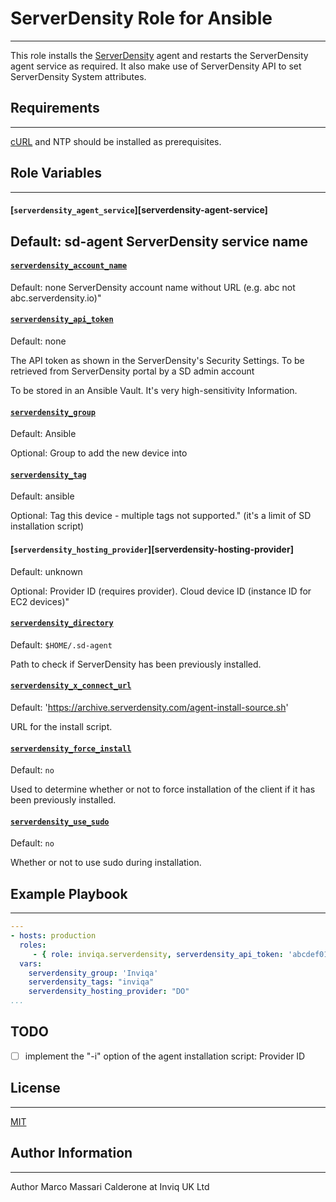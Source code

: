 # ServerDensity Role for Ansible
------------
This role installs the [ServerDensity][serverdensity] agent and restarts the ServerDensity agent service as required.
It also make use of ServerDensity API to set ServerDensity System attributes.

## Requirements
------------
[cURL][curl] and NTP should be installed as prerequisites.

## Role Variables
----
#### [`serverdensity_agent_service`][serverdensity-agent-service]
Default: sd-agent
ServerDensity service name
--------
#### [`serverdensity_account_name`][serverdensity-account-name]
Default: none
ServerDensity account name without URL (e.g. abc not abc.serverdensity.io)"

#### [`serverdensity_api_token`][serverdensity-api-token]
Default: none

The API token as shown in the ServerDensity's Security Settings.
To be retrieved from ServerDensity portal by a SD admin account

To be stored in an Ansible Vault. It's very high-sensitivity Information.

#### [`serverdensity_group`][serverdensity-group]
Default: Ansible

Optional: Group to add the new device into

#### [`serverdensity_tag`][serverdensity-tag]
Default: ansible

Optional: Tag this device - multiple tags not supported." (it's a limit of SD installation script)

#### [`serverdensity_hosting_provider`][serverdensity-hosting-provider]
Default: unknown

Optional: Provider ID (requires provider). Cloud device ID (instance ID for EC2 devices)"

#### [`serverdensity_directory`][serverdensity-directory]
Default: `$HOME/.sd-agent`

Path to check if ServerDensity has been previously installed.

#### [`serverdensity_x_connect_url`][serverdensity-x-connect-url]
Default: 'https://archive.serverdensity.com/agent-install-source.sh'

URL for the install script.

#### [`serverdensity_force_install`][serverdensity-force-install]
Default: `no`

Used to determine whether or not to force installation of the client if it has been previously installed.

#### [`serverdensity_use_sudo`][serverdensity-use-sudo]
Default: `no`

Whether or not to use sudo during installation.


## Example Playbook
----------------

```YAML
---
- hosts: production
  roles:
     - { role: inviqa.serverdensity, serverdensity_api_token: 'abcdef012234343' }
  vars:
    serverdensity_group: 'Inviqa'
    serverdensity_tags: "inviqa"
    serverdensity_hosting_provider: "DO"
...
```
## TODO
- [ ] implement the "-i" option of the agent installation script: Provider ID

## License
-------

[MIT][licence]

## Author Information
------------------
Author Marco Massari Calderone at Inviq UK Ltd

[github]: https://github.com/inviqa/ansible-serverdensity "Github location of this role"
[curl]: https://galaxy.ansible.com/list#/roles/4384
[serverdensity]: https://serverdensity.com "ServerDensity website"
[serverdensity-account-name]: https://github.com/inviqa/ansible-serverdensity/blob/master/defaults/main.yml#L4 "Link to variable on master"
[serverdensity-api-token]: https://github.com/inviqa/ansible-serverdensity/blob/master/defaults/main.yml#L12 "Link to variable on master"
[serverdensity-x-connect-url]: https://github.com/inviqa/ansible-serverdensity/blob/master/defaults/main.yml#L6 "Link to variable on master"
[serverdensity-group]: https://github.com/inviqa/ansible-serverdensity/blob/master/defaults/main.yml#L8 "Link to variable on master"
[serverdensity-group]: https://github.com/inviqa/ansible-serverdensity/blob/master/defaults/main.yml#L8 "Link to variable on master"
[serverdensity-tag]: https://github.com/inviqa/ansible-serverdensity/blob/master/defaults/main.yml#L9 "Link to variable on master"
[serverdensity-use-sudo]: https://github.com/inviqa/ansible-serverdensity/blob/master/defaults/main.yml#L10 "Link to variable on master"
[serverdensity-directory]: https://github.com/inviqa/ansible-serverdensity/blob/master/defaults/main.yml#L11 "Link to variable on master"
[serverdensity-force-install]: https://github.com/inviqa/ansible-serverdensity/blob/master/defaults/main.yml#L12 "Link to variable on master"


[licence]: https://raw.githubusercontent.com/inviqa/ansible-serverdensity/master/LICENSE
